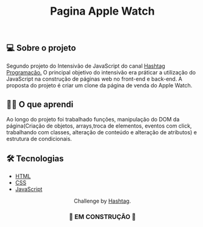 <h1 align="center">
  Pagina Apple Watch
</h1>



<br>

<h2>💻 Sobre o projeto</h2>
<p>Segundo projeto do Intensivão de JavaScript do canal  <a href="https://www.youtube.com/@HashtagProgramacao" target="_blank">Hashtag Programação.</a> O principal objetivo do intensivão era práticar a utilização do JavaScript na construção de páginas web no front-end e back-end. A proposta do projeto é criar um clone da página de venda do Apple Watch.</p> 

<h2>👩‍🎓 O que aprendi</h2>
 Ao longo do projeto foi trabalhado funções, manipulação do DOM da página(Criação de objetos, arrays,troca de elementos, eventos com click, trabalhando com classes, alteração de conteúdo e alteração de atributos) e estrutura de condicionais.

<h2>🛠 Tecnologias</h2>
<ul>
    <li><a href="https://developer.mozilla.org/pt-BR/docs/Web/HTML" target="_blank">HTML</a></li>
    <li><a href="https://developer.mozilla.org/pt-BR/docs/Web/CSS" target="_blank">CSS</a></li>
    <li><a href="https://developer.mozilla.org/pt-BR/docs/Web/JavaScript" target="_blank">JavaScript</a></li>
</ul>

<p align="center">
  Challenge by <a href="https://dlp.hashtagtreinamentos.com/javascript/intensivao/inscricao-google?origemurl=155196664982&gad_source=1&gclid=Cj0KCQiA2eKtBhDcARIsAEGTG41Rjvig9vnP0jTwk3HLgdPxx23hPeAw4spRkbD8dH-w7lj-x4MKayEaAiShEALw_wcB" target="_blank">Hashtag</a>.
</p>

<h3 align="center">
  
  :construction: EM CONSTRUÇÃO :construction:
  
</h3>
